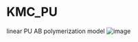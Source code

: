 # KMC_PU
linear PU AB polymerization model
![image](https://github.com/mwcoile/KMC_PU/blob/master/modelSchematic2.png?raw=true)
